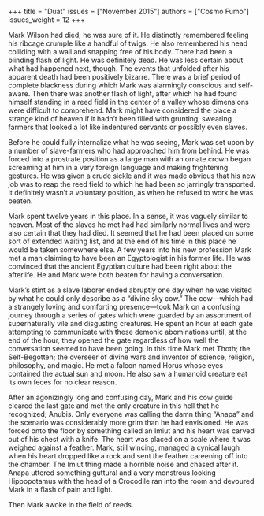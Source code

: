 +++
title = "Duat"
issues = ["November 2015"]
authors = ["Cosmo Fumo"]
issues_weight = 12
+++

Mark Wilson had died; he was sure of it. He distinctly remembered feeling his ribcage crumple like a handful of twigs. He also remembered his head colliding with a wall and snapping free of his body. There had been a blinding flash of light. He was definitely dead. He was less certain about what had happened next, though. The events that unfolded after his apparent death had been positively bizarre. There was a brief period of complete blackness during which Mark was alarmingly conscious and self-aware. Then there was another flash of light, after which he had found himself standing in a reed field in the center of a valley whose dimensions were difficult to comprehend. Mark might have considered the place a strange kind of heaven if it hadn’t been filled with grunting, swearing farmers that looked a lot like indentured servants or possibly even slaves.

Before he could fully internalize what he was seeing, Mark was set upon by a number of slave-farmers who had approached him from behind. He was forced into a prostrate position as a large man with an ornate crown began screaming at him in a very foreign language and making frightening gestures. He was given a crude sickle and it was made obvious that his new job was to reap the reed field to which he had been so jarringly transported. It definitely wasn’t a voluntary position, as when he refused to work he was beaten.

Mark spent twelve years in this place. In a sense, it was vaguely similar to heaven. Most of the slaves he met had had similarly normal lives and were also certain that they had died. It seemed that he had been placed on some sort of extended waiting list, and at the end of his time in this place he would be taken somewhere else. A few years into his new profession Mark met a man claiming to have been an Egyptologist in his former life. He was convinced that the ancient Egyptian culture had been right about the afterlife. He and Mark were both beaten for having a conversation.

Mark’s stint as a slave laborer ended abruptly one day when he was visited by what he could only describe as a “divine sky cow.” The cow—which had a strangely loving and comforting presence—took Mark on a confusing journey through a series of gates which were guarded by an assortment of supernaturally vile and disgusting creatures. He spent an hour at each gate attempting to communicate with these demonic abominations until, at the end of the hour, they opened the gate regardless of how well the conversation seemed to have been going. In this time Mark met Thoth; the Self-Begotten; the overseer of divine wars and inventor of science, religion, philosophy, and magic. He met a falcon named Horus whose eyes contained the actual sun and moon. He also saw a humanoid creature eat its own feces for no clear reason.

After an agonizingly long and confusing day, Mark and his cow guide cleared the last gate and met the only creature in this hell that he recognized; Anubis. Only everyone was calling the damn thing “Anapa” and the scenario was considerably more grim than he had envisioned. He was forced onto the floor by something called an Imiut and his heart was carved out of his chest with a knife. The heart was placed on a scale where it was weighed against a feather. Mark, still wincing, managed a cynical laugh when his heart dropped like a rock and sent the feather careening off into the chamber. The Imiut thing made a horrible noise and chased after it. Anapa uttered something guttural and a very monstrous looking Hippopotamus with the head of a Crocodile ran into the room and devoured Mark in a flash of pain and light.

Then Mark awoke in the field of reeds.
